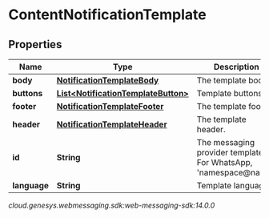# ContentNotificationTemplate


## Properties

| Name | Type | Description | Notes |
| ------------ | ------------- | ------------- | ------------- |
| **body** | [**NotificationTemplateBody**](NotificationTemplateBody) | The template body. |  |
| **buttons** | [**List&lt;NotificationTemplateButton&gt;**](NotificationTemplateButton) | Template buttons |  [optional] |
| **footer** | [**NotificationTemplateFooter**](NotificationTemplateFooter) | The template footer. |  [optional] |
| **header** | [**NotificationTemplateHeader**](NotificationTemplateHeader) | The template header. |  [optional] |
| **id** | **String** | The messaging provider template ID. For WhatsApp, 'namespace@name'. |  [optional] |
| **language** | **String** | Template language. |  [optional] |




_cloud.genesys.webmessaging.sdk:web-messaging-sdk:14.0.0_
